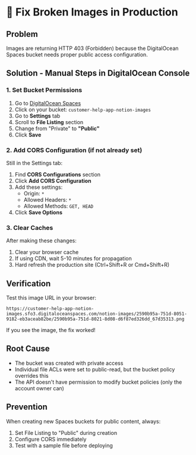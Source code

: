 # 🚨 Fix Broken Images in Production

## Problem
Images are returning HTTP 403 (Forbidden) because the DigitalOcean Spaces bucket needs proper public access configuration.

## Solution - Manual Steps in DigitalOcean Console

### 1. Set Bucket Permissions

1. Go to [DigitalOcean Spaces](https://cloud.digitalocean.com/spaces)
2. Click on your bucket: `customer-help-app-notion-images`
3. Go to **Settings** tab
4. Scroll to **File Listing** section
5. Change from "Private" to **"Public"**
6. Click **Save**

### 2. Add CORS Configuration (if not already set)

Still in the Settings tab:
1. Find **CORS Configurations** section
2. Click **Add CORS Configuration**
3. Add these settings:
   - Origin: `*`
   - Allowed Headers: `*`
   - Allowed Methods: `GET, HEAD`
4. Click **Save Options**

### 3. Clear Caches

After making these changes:
1. Clear your browser cache
2. If using CDN, wait 5-10 minutes for propagation
3. Hard refresh the production site (Ctrl+Shift+R or Cmd+Shift+R)

## Verification

Test this image URL in your browser:
```
https://customer-help-app-notion-images.sfo3.digitaloceanspaces.com/notion-images/2590b95a-751d-8051-9182-eb3aceab82be/2590b95a-751d-8021-8d08-d6f87ed326dd_67d35313.png
```

If you see the image, the fix worked!

## Root Cause
- The bucket was created with private access
- Individual file ACLs were set to public-read, but the bucket policy overrides this
- The API doesn't have permission to modify bucket policies (only the account owner can)

## Prevention
When creating new Spaces buckets for public content, always:
1. Set File Listing to "Public" during creation
2. Configure CORS immediately
3. Test with a sample file before deploying
